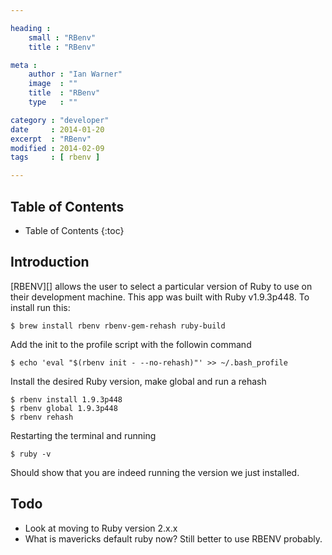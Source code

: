 ```yaml
---

heading :
    small : "RBenv"
    title : "RBenv"

meta :
    author : "Ian Warner"
    image  : ""
    title  : "RBenv"
    type   : ""

category : "developer"
date     : 2014-01-20
excerpt  : "RBenv"
modified : 2014-02-09
tags     : [ rbenv ]

---
```


## Table of Contents

* Table of Contents
{:toc}

## Introduction

[RBENV][] allows the user to select a particular version of Ruby to use on their
development machine. This app was built with Ruby v1.9.3p448. To install run this:

    $ brew install rbenv rbenv-gem-rehash ruby-build

Add the init to the profile script with the followin command

    $ echo 'eval "$(rbenv init - --no-rehash)"' >> ~/.bash_profile

Install the desired Ruby version, make global and run a rehash

    $ rbenv install 1.9.3p448
    $ rbenv global 1.9.3p448
    $ rbenv rehash

Restarting the terminal and running

    $ ruby -v

Should show that you are indeed running the version we just installed.

## Todo

* Look at moving to Ruby version 2.x.x
* What is mavericks default ruby now? Still better to use RBENV probably.